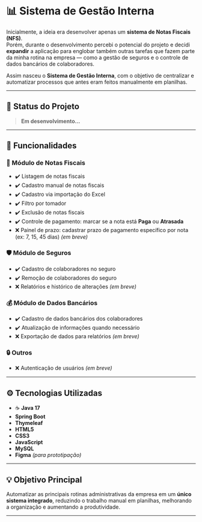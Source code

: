 # 📊 Sistema de Gestão Interna

Inicialmente, a ideia era desenvolver apenas um **sistema de Notas Fiscais (NFS)**.  
Porém, durante o desenvolvimento percebi o potencial do projeto e decidi **expandir** a aplicação para englobar também outras tarefas que fazem parte da minha rotina na empresa — como a gestão de seguros e o controle de dados bancários de colaboradores.  

Assim nasceu o **Sistema de Gestão Interna**, com o objetivo de centralizar e automatizar processos que antes eram feitos manualmente em planilhas.

---

## 🚧 Status do Projeto
> **Em desenvolvimento...**

---

## 🎯 Funcionalidades

### 📄 Módulo de Notas Fiscais
- ✔️ Listagem de notas fiscais  
- ✔️ Cadastro manual de notas fiscais  
- ✔️ Cadastro via importação do Excel  
- ✔️ Filtro por tomador  
- ✔️ Exclusão de notas fiscais  
- ✔️ Controle de pagamento: marcar se a nota está **Paga** ou **Atrasada**  
- ❌ Painel de prazo: cadastrar prazo de pagamento específico por nota (ex: 7, 15, 45 dias) *(em breve)*  

### 🛡️ Módulo de Seguros
- ✔️ Cadastro de colaboradores no seguro  
- ✔️ Remoção de colaboradores do seguro  
- ❌ Relatórios e histórico de alterações *(em breve)*  

### 💰 Módulo de Dados Bancários
- ✔️ Cadastro de dados bancários dos colaboradores  
- ✔️ Atualização de informações quando necessário  
- ❌ Exportação de dados para relatórios *(em breve)*  

### 🔒 Outros
- ❌ Autenticação de usuários *(em breve)*  

---

## ⚙️ Tecnologias Utilizadas

- ☕ **Java 17**  
- **Spring Boot**  
- **Thymeleaf**  
- **HTML5**  
- **CSS3**  
- **JavaScript**  
- **MySQL**  
- **Figma** *(para prototipação)*  

---

## 💡 Objetivo Principal
Automatizar as principais rotinas administrativas da empresa em um **único sistema integrado**, reduzindo o trabalho manual em planilhas, melhorando a organização e aumentando a produtividade.

---
